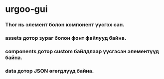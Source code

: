 # urgoo-gui


### Thor нь элемент болон компонент үүсгэх сан.
### assets дотор зураг болон фонт файлууд байна.
### components дотор custom байлдлаар үүсгэсэн элементүүд байна.
### data дотор JSON өгөгдлүүд байна.

